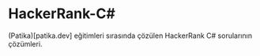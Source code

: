 # HackerRank-C#

(Patika)[patika.dev] eğitimleri sırasında çözülen HackerRank C# sorularının çözümleri.
